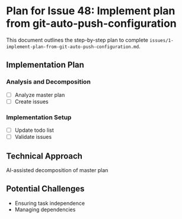 # Plan for Issue 48: Implement plan from git-auto-push-configuration

This document outlines the step-by-step plan to complete `issues/1-implement-plan-from-git-auto-push-configuration.md`.

## Implementation Plan

### Analysis and Decomposition
- [ ] Analyze master plan
- [ ] Create issues

### Implementation Setup
- [ ] Update todo list
- [ ] Validate issues

## Technical Approach
AI-assisted decomposition of master plan

## Potential Challenges
- Ensuring task independence
- Managing dependencies